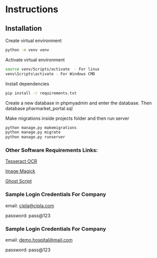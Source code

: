 # Instructions


## Installation

Create virtual environment

```bash
python -m venv venv
```
Activate virtual environment

```bash
source venv/Scripts/activate  - For linux
venv\Scripts\activate - For Windows CMD
```
Install dependencies

```bash
pip install -r requirements.txt
```
Create a new database in phpmyadmin and enter the database. Then database pharmarket_portal.sql

Make migrations inside projects folder and then run server

```bash
python manage.py makemigrations
python manage.py migrate
python manage.py runserver
```
### Other Software Requirements Links: 
[Tesseract OCR](https://digi.bib.uni-mannheim.de/tesseract/tesseract-ocr-w64-setup-v5.0.0-alpha.20200328.exe)

[Image Magick](https://imagemagick.org/download/binaries/ImageMagick-7.0.10-32-Q16-HDRI-x64-dll.exe)

[Ghost Script](https://github.com/ArtifexSoftware/ghostpdl-downloads/releases/download/gs9533/gs9533w64.exe)


### Sample Login Credentials For Company
email: cipla@cipla.com

password: pass@123

### Sample Login Credentials For Company
email: demo.hospital@mail.com

password: pass@123
